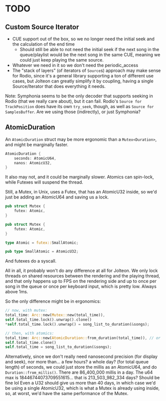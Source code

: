# TODO

## Custom Source Iterator

- CUE support out of the box, so we no longer need the initial seek and the calculation of the end time
  - Should still be able to not need the initial seek if the next song in the queue/playlist would be the next song in the same CUE, meaning we could just keep playing the same source.
- Whatever we need in it so we don't need the periodic_access
- The "stack of layers" (of iterators of `Source`s) approach may make sense for Rodio, since it's a general library supporting a ton of different use cases, but Jolteon can greatly simplify it by coupling, having a single Source/Iterator that does everything it needs.  

Note: Symphonia seems to be the only decoder that supports seeking in Rodio (that we really care about), but it can fail.
Rodio's `Source for TrackPosition` does have its own `try_seek`, though, as well as `Source for SamplesBuffer`.
Are we using those (indirectly), or just Symphonia?

## AtomicDuration

An `AtomicDuration` struct may be more ergonomic than a `Mutex<Duration>`, and might be marginally faster.

```rs
AtomicDuration { 
    seconds: AtomicU64,  
    nanos: AtomicU32, 
}
```

It also may not, and it could be marginally slower. Atomics can spin-lock, while Futexes will suspend the thread.

Still, a Mutex, in Unix, uses a Futex, that has an AtomicU32 inside, so we'd just be adding an AtomicU64 and saving us a lock.

```rs
pub struct Mutex {
    futex: Atomic,
}

pub struct Mutex {
    futex: Atomic,
}

type Atomic = futex::SmallAtomic;

pub type SmallAtomic = AtomicU32;
```

And futexes do a syscall.

All in all, it probably won't do any difference at all for Jolteon. We only lock threads on shared resources between the rendering and the playing thread,
and that only happens up to FPS on the rendering side and up to once per song in the queue or once per keyboard input, which is pretty low. Always above
1ms.

So the only difference might be in ergonomics: 

```rs
// now, with mutex:
total_time: Arc::new(Mutex::new(total_time)),
self.total_time.lock().unwrap().clone()
*self.total_time.lock().unwrap() = song_list_to_duration(&songs);

// then, with atomics:
total_time: Arc::new(AtomicDuration::from_duration(total_time)), // or Into trait?
self.total_time.clone()
self.total_time = song_list_to_duration(&songs);
```

Alternatively, since we don't really need nanosecond precision (for display and seek), nor more than... a few hours? a whole day? (for total queue length) of seconds, 
we could just store the millis as an AtomicU64, and do `Duration::from_millis()`. 
There are 86_400_000 millis in a day. The u64 max is 18446744073709551615... that is 213_503_982_334 days? Should be fine lol 
Even a U32 should give us more than 40 days, in which case we'd be using a single AtomicU32, which is what a Mutex is already using inside,
so, at worst, we'd have the same performance of the Mutex.
